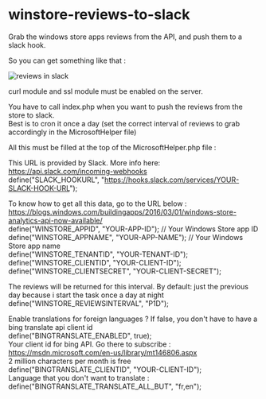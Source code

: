 # winstore-reviews-to-slack
Grab the windows store apps reviews from the API, and push them to a slack hook.

So you can get something like that :

![reviews in slack](http://i.imgur.com/1QM8Z5s.png)


curl module and ssl module must be enabled on the server.

You have to call index.php when you want to push the reviews from the store to slack.  
Best is to cron it once a day (set the correct interval of reviews to grab accordingly in the MicrosoftHelper file)


All this must be filled at the top of the MicrosoftHelper.php file :

This URL is provided by Slack. More info here: https://api.slack.com/incoming-webhooks  
define("SLACK_HOOKURL", "https://hooks.slack.com/services/YOUR-SLACK-HOOK-URL");  

To know how to get all this data, go to the URL below :  
https://blogs.windows.com/buildingapps/2016/03/01/windows-store-analytics-api-now-available/  
define("WINSTORE_APPID", "YOUR-APP-ID"); // Your Windows Store app ID  
define("WINSTORE_APPNAME", "YOUR-APP-NAME"); // Your Windows Store app name  
define("WINSTORE_TENANTID", "YOUR-TENANT-ID");  
define("WINSTORE_CLIENTID", "YOUR-CLIENT-ID");  
define("WINSTORE_CLIENTSECRET", "YOUR-CLIENT-SECRET");  

The reviews will be returned for this interval. By default: just the previous day because i start the task once a day at night  
define("WINSTORE_REVIEWSINTERVAL", "P1D");


Enable translations for foreign languages ? If false, you don't have to have a bing translate api client id  
define("BINGTRANSLATE_ENABLED", true);  
Your client id for bing API. Go there to subscribe : https://msdn.microsoft.com/en-us/library/mt146806.aspx  
2 million characters per month is free  
define("BINGTRANSLATE_CLIENTID", "YOUR-CLIENT-ID");  
Language that you don't want to translate :  
define("BINGTRANSLATE_TRANSLATE_ALL_BUT", "fr,en");  
